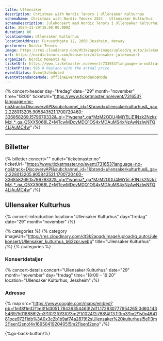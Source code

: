 ```yaml
---
title: Ullensaker
description: Christmas with Nordic Tenors | Ullensaker Kulturhus
schemaName: Christmas with Nordic Tenors 2024 | Ullensaker Kulturhus
schemaDescription: Julekonsert med Nordic Tenors i Ullensaker Kulturhus
date: 2024-11-29T18:00:00.000Z
duration: 80
locationName: Ullensaker Kulturhus
locationAddress: Furusethgata 12, 2050 Jessheim, Norway
performer: Nordic Tenors
image: https://res.cloudinary.com/dt3k2apqd/image/upload/q_auto/Julekonsert/schema_-_Ullensaker_Kulturhus_pyv1e1.webp
url: https://nordictenors.com/konserter/ullensaker-julekonsert
organizer: Nordic Moments AS
ticketUrl: https://www.ticketmaster.no/event/731653?language=no-no&track=DiscoveryAPI&subchannel_id=1&brand=ullensakerkulturhus&_ga=2.228013205.905843521.1700720460-336858269.1579679332&_gl=1*wqena*_ga*MzM2ODU4MjY5LjE1Nzk2NzkzMzI.*_ga_Q5XX5068LZ*MTcwMDcyMDQ1OS4xMDAuMS4xNzAwNzIwNTQ4LjAuMC4w
ticketPrice: 595 # Replace with the actual price
eventStatus: EventScheduled
eventAttendanceMode: OfflineEventAttendanceMode
---
```


{% concert-header day="fredag" date="29" month="november" time="18:00" ticketUrl="https://www.ticketmaster.no/event/731653?language=no-no&track=DiscoveryAPI&subchannel_id=1&brand=ullensakerkulturhus&_ga=2.228013205.905843521.1700720460-336858269.1579679332&_gl=1*wqena*_ga*MzM2ODU4MjY5LjE1Nzk2NzkzMzI.*_ga_Q5XX5068LZ*MTcwMDcyMDQ1OS4xMDAuMS4xNzAwNzIwNTQ4LjAuMC4w" /%}

---

## Billetter

{% billetter concert="" outlet="ticketmaster.no" ticketUrl="https://www.ticketmaster.no/event/731653?language=no-no&track=DiscoveryAPI&subchannel_id=1&brand=ullensakerkulturhus&_ga=2.228013205.905843521.1700720460-336858269.1579679332&_gl=1*wqena*_ga*MzM2ODU4MjY5LjE1Nzk2NzkzMzI.*_ga_Q5XX5068LZ*MTcwMDcyMDQ1OS4xMDAuMS4xNzAwNzIwNTQ4LjAuMC4w" /%}

## Ullensaker Kulturhus

{% concert-introduction location="Ullensaker Kulturhus" day="fredag" date="29" month="november" /%}

{% categories %}
{% category imageUrl="https://res.cloudinary.com/dt3k2apqd/image/upload/q_auto/Julekonsert/Ullensaker_kulturhus_b62zpr.webp" title="Ullensaker Kulturhus" /%}
{% /categories %}

### Konsertdetaljer

{% concert-details concert="Ullensaker Kulturhus" date="29" month="november" day="fredag" time="18:00 – 19:20" location="Ullensaker Kulturhus, Jessheim" /%}

### Adresse

{% map src="https://www.google.com/maps/embed?pb=!1m18!1m12!1m3!1d3051.78436354463!2d11.172930777954265!3d60.143546975018886!2m3!1f0!2f0!3f0!3m2!1i1024!2i768!4f13.1!3m3!1m2!1s0x464181bce972f1db%3A0x3c2b1b9af74a2879!2sUllensaker%20kulturhus!5e1!3m2!1sen!2sno!4v1695041920405!5m2!1sen!2sno" /%}

{%go-back-button/%}
